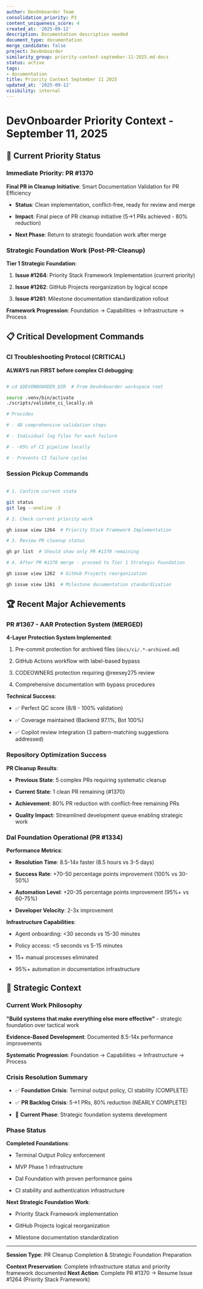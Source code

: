 ```yaml
---
author: DevOnboarder Team
consolidation_priority: P3
content_uniqueness_score: 4
created_at: '2025-09-12'
description: Documentation description needed
document_type: documentation
merge_candidate: false
project: DevOnboarder
similarity_group: priority-context-september-11-2025.md-docs
status: active
tags:
- documentation
title: Priority Context September 11 2025
updated_at: '2025-09-12'
visibility: internal
---
```


# DevOnboarder Priority Context - September 11, 2025

## 🎯 **Current Priority Status**

### **Immediate Priority: PR #1370**

**Final PR in Cleanup Initiative**: Smart Documentation Validation for PR Efficiency

- **Status**: Clean implementation, conflict-free, ready for review and merge

- **Impact**: Final piece of PR cleanup initiative (5→1 PRs achieved - 80% reduction)

- **Next Phase**: Return to strategic foundation work after merge

### **Strategic Foundation Work (Post-PR-Cleanup)**

**Tier 1 Strategic Foundation**:

1. **Issue #1264**: Priority Stack Framework Implementation (current priority)

2. **Issue #1262**: GitHub Projects reorganization by logical scope

3. **Issue #1261**: Milestone documentation standardization rollout

**Framework Progression**: Foundation → Capabilities → Infrastructure → Process

## 📋 **Critical Development Commands**

### **CI Troubleshooting Protocol (CRITICAL)**

**ALWAYS run FIRST before complex CI debugging**:

```bash

# cd $DEVONBOARDER_DIR  # From DevOnboarder workspace root

source .venv/bin/activate
./scripts/validate_ci_locally.sh

# Provides

# - 48 comprehensive validation steps

# - Individual log files for each failure

# - ~95% of CI pipeline locally

# - Prevents CI failure cycles

```

### **Session Pickup Commands**

```bash

# 1. Confirm current state

git status
git log --oneline -3

# 2. Check current priority work

gh issue view 1264  # Priority Stack Framework Implementation

# 3. Review PR cleanup status

gh pr list  # Should show only PR #1370 remaining

# 4. After PR #1370 merge - proceed to Tier 1 Strategic Foundation

gh issue view 1262  # GitHub Projects reorganization

gh issue view 1261  # Milestone documentation standardization

```

## 🏆 **Recent Major Achievements**

### **PR #1367 - AAR Protection System (MERGED)**

**4-Layer Protection System Implemented**:

1. Pre-commit protection for archived files (`docs/ci/.*-archived.md`)

2. GitHub Actions workflow with label-based bypass

3. CODEOWNERS protection requiring @reesey275 review

4. Comprehensive documentation with bypass procedures

**Technical Success**:

- ✅ Perfect QC score (8/8 - 100% validation)

- ✅ Coverage maintained (Backend 97.1%, Bot 100%)

- ✅ Copilot review integration (3 pattern-matching suggestions addressed)

### **Repository Optimization Success**

**PR Cleanup Results**:

- **Previous State**: 5 complex PRs requiring systematic cleanup

- **Current State**: 1 clean PR remaining (#1370)

- **Achievement**: 80% PR reduction with conflict-free remaining PRs

- **Quality Impact**: Streamlined development queue enabling strategic work

### **DaI Foundation Operational (PR #1334)**

**Performance Metrics**:

- **Resolution Time**: 8.5-14x faster (8.5 hours vs 3-5 days)

- **Success Rate**: +70-50 percentage points improvement (100% vs 30-50%)

- **Automation Level**: +20-35 percentage points improvement (95%+ vs 60-75%)

- **Developer Velocity**: 2-3x improvement

**Infrastructure Capabilities**:

- Agent onboarding: <30 seconds vs 15-30 minutes

- Policy access: <5 seconds vs 5-15 minutes

- 15+ manual processes eliminated

- 95%+ automation in documentation infrastructure

## 🎯 **Strategic Context**

### **Current Work Philosophy**

**"Build systems that make everything else more effective"** - strategic foundation over tactical work

**Evidence-Based Development**: Documented 8.5-14x performance improvements

**Systematic Progression**: Foundation → Capabilities → Infrastructure → Process

### **Crisis Resolution Summary**

- ✅ **Foundation Crisis**: Terminal output policy, CI stability (COMPLETE)

- ✅ **PR Backlog Crisis**: 5→1 PRs, 80% reduction (NEARLY COMPLETE)

- 🔄 **Current Phase**: Strategic foundation systems development

### **Phase Status**

**Completed Foundations**:

- Terminal Output Policy enforcement

- MVP Phase 1 infrastructure

- DaI Foundation with proven performance gains

- CI stability and authentication infrastructure

**Next Strategic Foundation Work**:

- Priority Stack Framework implementation

- GitHub Projects logical reorganization

- Milestone documentation standardization

---

**Session Type**: PR Cleanup Completion & Strategic Foundation Preparation

**Context Preservation**: Complete infrastructure status and priority framework documented
**Next Action**: Complete PR #1370 → Resume Issue #1264 (Priority Stack Framework)

